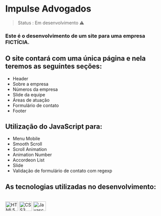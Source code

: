 # Impulse Advogados
> Status : Em desenvolvimento ⚠️

### Este é o desenvolvimento de um site para uma empresa FICTÍCIA.

## O site contará com uma única página e nela teremos as seguintes seções:

+ Header
+ Sobre a empresa
+ Números da empresa
+ Slide da equipe
+ Áreas de atuação
+ Formulário de contato
+ Footer

## Utilização do JavaScript para:
+ Menu Mobile
+ Smooth Scroll
+ Scroll Animation
+ Animation Number
+ Accordeon List
+ Slide
+ Validação de formulário de contato com regexp


## As tecnologias utilizadas no desenvolvimento:

<div style="display: inline-block"><br>
<img align="center" width="40" height="30" src="https://cdn.jsdelivr.net/gh/devicons/devicon/icons/html5/html5-original.svg" alt="HTML5"/>
<img align="center" width="40" height="30" src="https://cdn.jsdelivr.net/gh/devicons/devicon/icons/css3/css3-original.svg" alt="CSS3"/>
<img align="center" width="40" height="30" src="https://cdn.jsdelivr.net/gh/devicons/devicon/icons/javascript/javascript-original.svg" alt="Javascript"/>
</div>
